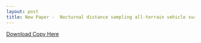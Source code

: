 ```yaml
---
layout: post
title: New Paper -  Nocturnal distance sampling all-terrain vehicle surveys for nonbreeding rails.
---
```


[Download  Copy Here](https://github.com/aurielfournier/aurielfournier.github.io/blob/master/_pdfs/Fournier_et_al-2017-Wildlife_Society_Bulletin.pdf) 
<blockquote class="imgur-embed-pub" lang="en" data-id="a/NxrTb"><a href="//imgur.com/NxrTb"></a></blockquote><script async src="//s.imgur.com/min/embed.js" charset="utf-8"></scrip
